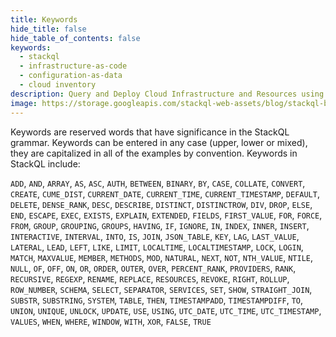 ```yaml
---
title: Keywords
hide_title: false
hide_table_of_contents: false
keywords:
  - stackql
  - infrastructure-as-code
  - configuration-as-data
  - cloud inventory
description: Query and Deploy Cloud Infrastructure and Resources using SQL
image: https://storage.googleapis.com/stackql-web-assets/blog/stackql-blog-post-featured-image.png
---
```


Keywords are reserved words that have significance in the StackQL grammar.  Keywords can be entered in any case (upper, lower or mixed), they are capitalized in all of the examples by convention.  Keywords in StackQL include:

`ADD`, `AND`, `ARRAY`, `AS`, `ASC`, `AUTH`, `BETWEEN`, `BINARY`, `BY`, `CASE`, `COLLATE`, `CONVERT`, `CREATE`, `CUME_DIST`, `CURRENT_DATE`, `CURRENT_TIME`, `CURRENT_TIMESTAMP`, `DEFAULT`, `DELETE`, `DENSE_RANK`, `DESC`, `DESCRIBE`, `DISTINCT`, `DISTINCTROW`, `DIV`, `DROP`, `ELSE`, `END`, `ESCAPE`, `EXEC`, `EXISTS`, `EXPLAIN`, `EXTENDED`, `FIELDS`, `FIRST_VALUE`, `FOR`, `FORCE`, `FROM`, `GROUP`, `GROUPING`, `GROUPS`, `HAVING`, `IF`, `IGNORE`, `IN`, `INDEX`, `INNER`, `INSERT`, `INTERACTIVE`, `INTERVAL`, `INTO`, `IS`, `JOIN`, `JSON_TABLE`, `KEY`, `LAG`, `LAST_VALUE`, `LATERAL`, `LEAD`, `LEFT`, `LIKE`, `LIMIT`, `LOCALTIME`, `LOCALTIMESTAMP`, `LOCK`, `LOGIN`, `MATCH`, `MAXVALUE`, `MEMBER`, `METHODS`, `MOD`, `NATURAL`, `NEXT`, `NOT`, `NTH_VALUE`, `NTILE`, `NULL`, `OF`, `OFF`, `ON`, `OR`, `ORDER`, `OUTER`, `OVER`, `PERCENT_RANK`, `PROVIDERS`, `RANK`, `RECURSIVE`, `REGEXP`, `RENAME`, `REPLACE`, `RESOURCES`, `REVOKE`, `RIGHT`, `ROLLUP`, `ROW_NUMBER`, `SCHEMA`, `SELECT`, `SEPARATOR`, `SERVICES`, `SET`, `SHOW`, `STRAIGHT_JOIN`, `SUBSTR`, `SUBSTRING`, `SYSTEM`, `TABLE`, `THEN`, `TIMESTAMPADD`, `TIMESTAMPDIFF`, `TO`, `UNION`, `UNIQUE`, `UNLOCK`, `UPDATE`, `USE`, `USING`, `UTC_DATE`, `UTC_TIME`, `UTC_TIMESTAMP`, `VALUES`, `WHEN`, `WHERE`, `WINDOW`, `WITH`, `XOR`, `FALSE`, `TRUE`